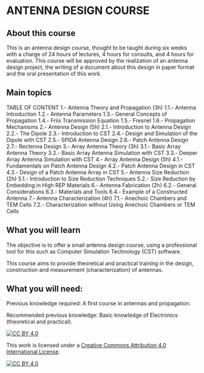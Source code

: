 # ANTENNA DESIGN COURSE
## About this course
This is an antenna design course, thought to be taught during six weeks with a charge of 24 hours of lectures, 4 hours for consults, and 4 hours for evaluation. This course will be approved by the realization of an antenna design project, the writing of a document about this design in paper format and the oral presentation of this work. 

## Main topics
TABLE OF CONTENT 
1.- Antenna Theory and Propagation (3h) 
	1.1.- Antenna Introduction 
	1.2.- Antenna Parameters 
	1.3.- General Concepts of Propagation 
	1.4.- Friis Transmission Equation 
	1.5.- Fresnel 
	1.6.- Propagation Mechanisms 
2.- Antenna Design (5h) 
	2.1.- Introduction to Antenna Design 
	2.2.- The Dipole 
	2.3.- Introduction to CST 
	2.4.- Design and Simulation of the Dipole with CST 
	2.5.- SPIDA Antenna Design 
	2.6.- Patch Antenna Design 
	2.7.- Rectenna Design 
3.- Array Antenna Theory (3h) 
	3.1.- Basic Array Antenna Theory 
	3.2.- Basic Array Antenna Simulation with CST 
	3.3.- Deeper Array Antenna Simulation with CST 
4.- Array Antenna Design (5h) 
	4.1.- Fundamentals on Patch Antenna Design 
	4.2.- Patch Antenna Design in CST 
	4.3.- Design of a Patch Antenna Array in CST 
5.- Antenna Size Reduction (2h) 
	5.1.- Introduction to Size Reduction Techniques 
	5.2.- Size Reduction by Embedding in High REP Materials 
6.- Antenna Fabrication (2h) 
	6.2.- General Considerations 
	6.3.- Materials and Tools 
	6.4.- Example of a Constructed Antenna 
7.- Antenna Characterization (4h) 
	7.1.- Anechoic Chambers and TEM Cells 
	7.2.- Characterization without Using Anechoic Chambers or 	 	TEM Cells 

## What you will learn
The objective is to offer a small antenna design course, using a professional tool for this such as Computer Simulation Technology (CST) software.

This course aims to provide theoretical and practical training in the design, construction and measurement (characterization) of antennas.

## What you will need:
Previous knowledge required: A first course in antennas and propagation.

Recommended previous knowledge: Basic knowledge of Electronics (theoretical and practical).


[![CC BY 4.0][cc-by-shield]][cc-by]

This work is licensed under a
[Creative Commons Attribution 4.0 International License][cc-by].

[![CC BY 4.0][cc-by-image]][cc-by]

[cc-by]: http://creativecommons.org/licenses/by/4.0/
[cc-by-image]: https://i.creativecommons.org/l/by/4.0/88x31.png
[cc-by-shield]: https://img.shields.io/badge/License-CC%20BY%204.0-lightgrey.svg
